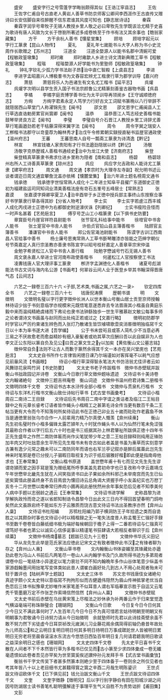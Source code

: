 <!-- { "loadSidebar": true } -->
　　盛安
　　盛安字行之号雪蓬字学晦翁颇得其似【王诰江寜县志】
　　王佐
　　王佐字仁甫自号古直老人黄岩人善草书防京师客公卿间李西涯作王古直传又赠诗曰长安信脚自来徃醉醒不信东君谁其风度可知也【静志居诗话】
　　秦霖
　　秦霖字润孚号卑牧子无锡人教授乡里人敬之必曰卑牧先生学既该洽尤精于史喜为歌诗有唐人风致为文长于啓劄所著述多成卷帙至于作书有法又其余事也【匏翁家藏集】
　　方干
　　方干余杭人善书【懐星堂集】
　　顾培
　　顾培字起元以字行工篆隶【昆山人物传】
　　夏礼
　　夏礼年七嵗能书斗大字人称为书小史沈周作长歌赠之【苏州志】
　　汪道全
　　汪道全婺源人以能书名郡中清婉可爱【程敏政篁墩集】
　　郑时雍
　　郑时雍歙人乡进士诗文清新典赡工草书【程敏政篁墩集】
　　程瑎
　　程瑎婺源人好学能书为里塾师【程敏政篁墩集】
　　钟礼
　　钟礼字钦礼少孤力学书法赵子昂治中直仁智殿【上虞县志】
　　李进
　　李进字孟昭嘉兴人博极羣书为文舂容宏辨尤工楷隶行草为郡学训导【嘉兴府志】
　　萧慈
　　萧慈将乐人为邑诸生有文名尤工楷书【延平志】
　　呉爟
　　呉爟字次明以县学生贡入国子书法宗颜鲁公尤精篆刻善鉴古器物书画【呉县志】
　　李橘
　　李橘字庭贡博学善书仕为太平训导再领阌乡【王守诚顺徳府志】
　　方绚
　　方绚字君素永定人笃学力行好古文工词赋书篆晩以八行举辞不就隠居西山草堂门人称濯锦先生【闽书】
　　邵文恩
　　邵文恩字仁甫闽县人工行草选直诰勅房累官尚寳卿【闽书】
　　温恭
　　温恭晋江人笃志经史善楷书能鼓琴举贤良方正【闽书】
　　李璧
　　李璧自号介石晋江人教授乡里工诗辞尤善草行笔画遒劲若老干枯藤深得宋翼字法【闽书】
　　周令
　　周令字巽之瑞安人工栁楷书法郡守以竒童荐为翰林秀才治戊午令修累朝实録授直秘书监歴官通政使【温州府志】
　　王蕃
　　王蕃思南人自号一瓢斋工篆隶为诗清逸【黔记】
　　林宣
　　林宣钱塘人家贵阳有才行书法遒劲隠居以终【黔记】
　　汤敬
　　汤敬字克恭歴城人善楷书通经史治中为龙江大使【济南府志】
　　柴登
　　柴登精真草篆隶书弗求仕进乡里称为隠者【南和县志】
　　杨碧
　　杨碧琼州右所人工诗善真草篆隶【琼州志】
　　呉应
　　呉应字允吉政和人能诗尤工篆隶【建寜府志】
　　周文通
　　周文通【孝宗时为大理寺左寺副】祝允明书述云谈者谓迩日周文通宜攀詹沈盖亦依稀【懐麓堂集】　治六年进士题名榜周文通书
　　钱承徳
　　钱承徳字世恒常熟人成化十二年进士知阜平县擢广东道御史正徳初为福建盐运司同知词业清美善楷法座有竒石五峯号五峰居士【常熟志】
　　张嘉谟
　　张嘉谟字舜卿寜夏卫人治辛酉举于乡正徳中授兵部主事终山东按察佥事好书学篆隶行草各得其妙【分省人物考】
　　李士实
　　李士实字若虗江西丰城人成化丙戌进士正徳中为右都御史附逆濠伏诛【列卿纪】
　　士实书瘦险丑怪而一时声名甚着【艺苑巵言】
　　傅亨号芝山工小楷篆隶【以下俱书史防要】
　　章寳臣号丹崖官祥符县尉能书
　　张节官礼科给事中能书
　　徐墱官中书舎人能书
　　张士寔官中书舎人能书
　　许伯贞官铅山县主簿善楷书
　　陆顾官主簿善书
　　潘谦官中书舎人能书
　　郑公佐官渑池尉能书
　　陈谟字古训江西南昌人官给事中善书
　　杨士廉号思夷常熟人工草书斵琴雕漆亦皆能之范绅字朝仪号节斋嘉定人真行宗圣教亦善隶书陈宣字以昭号桂轩嘉定人善章草宗宋仲温
　　金勉字希贤松江人官中书舎人善行楷
　　陆勉字懋诚号竹石无锡人善书
　　周文褒永嘉人举进士官河南布政使善楷书
　　何暹松江人官按察使工书法
　　凌夀钱唐人官大理评事工篆隶
　　栁济字孟渊徳化人善楷书
　　诸夏号彪湖能法书古文词与海内名公游【书画考】何翠谷云间人业于医登乡举其书翰深得晋唐气态【云间志】

　　六艺之一録卷三百六十六
<子部,艺术类,书画之属,六艺之一录>
　　钦定四库全书
　　六艺之一録卷三百六十七　　钱唐倪涛撰
　　歴朝书谱
　　明
　　文徴明
　　文徴明名璧以字行更字徴仲长洲人以世本衡山号衡山居士贡至京师授翰林待诏少拙于书刻意临学亦规模宋元既悟笔意遂悉弃去专法晋唐其小楷虽自黄庭乐毅中来而温纯精絶虞禇而下弗论也隶书法钟繇独歩一世生平雅慕赵文敏公每事多师之论者谓诗文书画虽与赵同而出处纯正若或过之【文嘉行略】
　　徴明初防郡学时学官以严厉约束诸生辨色而入张灯乃散诸生皆饮噱啸歌壶奕消晷徴明独临冩千文日以十本为率书遂大进【吾学编】
　　公于书未尝茍且或答人简札少不当意必再三易之不厌故愈老而愈益精妙有细入豪髪者或劝其草次应酬曰吾以此自娱非为人也李文正公东阳以篆自负及见公曰吾之篆文生之以加矣【黄佐衡山文公墓志铭】
　　徴仲常自负法则不让古人而歉于篆然余得其千文一本亦在吴兴堂庑也【艺苑巵言】
　　文太史自书所作七言律皆闲牕日课乃尔端谨如对客挥毫不以耗气应想见前軰风流【书画眼】
　　待诏小楷行草深得智永笔法大书仿涪翁尤佳评者云如风舞琼花泉鸣竹涧【书史防要】
　　文太史书老子传跋楷书　徴仲书赤壁赋并跋衡山书拙政园记并诗卷　文衡山今日歌行草文徴仲题咏遗迹　文待诏书十美诗卷　文内翰诸絶句　文徴仲三题吉祥庵卷　衡山词迹　文徴仲书温州府君诗集二册楷书　文徴明四体千文卷　文待诏书古本水浒传全部小楷书　文徴仲与贯泉札行楷书　文待诏与东洋札行楷书文衡山致仕诗帖行草书【式古堂书画彚考】
　　文待诏小楷周召二南诗二王目録
　　文待诏后先书周召二南中字谊之类诂者及临江二王帖目録中之有元章长睿考订语者皆作蝇头小楷精工之甚第毛诗全传当更有数百千条二王帖当更有大令而今不知落何所矣待诏此书在正徳己卯业五十嵗而矻矻作老蠧鱼不休当是通徳里翁张乌巾合作一人前辈用力精乃尔真使人慨羡【弇州续槀】
　　衡山先生初名璧时作小楷多偏锋太露芒頴年九十时犹作蝇头书人以为仙然行笔未免涩强其最称合作者以字行后五六十时也是书三纸据其孙上林君肇祉所跋俱正徳十四年书正先生盛年之作然二南防体匾而尚作尖笔犹带少年之意二王帖目録释则纯用正锋防加丰肉又时吐拙意余生平所见先生楷书未有竒古如此者盖是书虽为槀草而实刻意学古兼有逸少元常之趣未可以二南防同年而语也右军兰亭记叙亦是醉后属藁此岂先生神来时笔邪是卷已分授儿子骃暇日取视复为识于纸后骃雅好楷即此便是指南毋他求也【王奉常集】
　　文衡山楷书原道
　　盖世懋年甫十有七而见文先生先生谬谓竒頴而爱之因手冩是笺为赠纸尾所呼季美盖先君初命字也已复改称今字云嘉靖戊午年世懋举北畿先生犹在人间笑指贤书曰此子果如余所料邪己未举南宫而先生已仙逝矣寳惜此册盖终身不去目焉尝为懐旧诗云总角谒大贤握手呼小友盖纪实也万厯丁亥冬十二月世懋以南奉常归养疴小圃再阅此册恍然卅余年事矣恐后见者不知季美何人病中手题以志弱龄之遇云【王奉常集】
　　文待诏书进学解
　　史称昌黎为进学解执政怜而竒之遂以省郎知制诰令昌黎今日出此文三日内不得回首望春明门鸱吻矣然此文虽跌宕终不能如东方子云雅质而饶古意文待诏书法出圣教序亦然【弇州山人稾】
　　文待诏书杜阳编
　　苏鹗杜阳编乃郭子横洞防王子年拾遗之类而自诡胜之以其颇杂时事也文待诏小时以精楷録之无一笔失法度昔人称孟蜀王仁锴好手録书至数千卷卷皆白藤纸细书极为端好每候朝回于檐子上得一二番若待诏与仁锴真可谓笃好书者也苐公以诚实心信侈诞事以精谨笔书狂肆语大若相反者聊识于后【弇州续藁】
　　文徴仲书杨南墓志【题跋已见九十三卷】
　　文徴仲书华氏义田记
　　华从龙先生此举是范氏家法应徳此记宋文之有致者徴仲此书汉之有锋者聊为存之【弇州山人槀】
　　文衡山草书卷
　　文内翰衡山书体姿媚至其锋藏处亦遒劲此卷为冯山人书前后凡两笔尽一卷山人从内翰学书及门久故所得书迹为多苐观者谓卷中后一笔结体小异遂定以笔力衰壮不同不知内翰晩年多作山谷体笔意少纵盖书家游戱翰墨间用拙笔写变体类如此昔人谓崔白画好处几到古人不用心处观者殆未可轻于置评也【陆树声学士题跋】
　　文太史三体书
　　苏文忠书钱唐伎女诸絶句真迹字颇小文太史特以意临冩不拘拘形似而古健遒伟隠然为眉山传神抵掌老优当自色恧后三体书拟豫章尤妙唯作米家笔差不似耳昔人谓右军临摹宣示胜于自运又云笔秃千管墨磨万定不作张芝作索靖信然信然【弇州山人藁】
　　文徴仲书赤壁赋
　　文太史书前后赤壁在乌丝黄宋笺上尽楷法之妙休承为补两番云作于归来堂觉逸气横溢毫端可称珠聨璧合【珊瑚网】
　　文衡山今日歌
　　今日复今日今日何其少今日又不满此事何时了人生百年几今日今日不为真可惜若言姑待明朝至明朝又有明朝事为君敬诵今日诗努力请从今日始徴明　余就塾师时先君以此诗挂斋壁余虽不敢不努力然下劣徒虚今日耳崇祯改元嵗渊儿习业藤花阁余偶简得前轴仍悬昔年故处为儿师高公和之云明日复明日明日何其多明日待明日万事成蹉跎世人皆被明日累明日无穷老将至晨昏滚滚水东流古今悠悠日西坠百年明日复几何请君聼我明日歌读之益深余明日之感也【珊瑚网】
　　文太史四体千文卷
　　先太史平日喜书千文散在人间者不下千本然皆行草为多楷书已仅见而古小篆至少求四体彚成一卷无纎毫遗恨如此卷者吾见亦罕矣为世至寳奚俟述讃仲孙元发拜手书【式古堂书画彚攷】
　　衡翁书千字文传吴下者甚多然篆本则絶少至于四体备于一卷则余之所仅见者也考其年皆八十以上老目细书尤甚囏得寳之寳之辛酉二月哉生明陈鎏识
　　王世贞跋文待诏欧体千文【已下俱见前】钱允治跋文衡山千文
　　王世贞跋文待诏四体千文
　　文奎
　　文奎字徴静【徴明兄】后以字行别字静伯有田在阳城沙湖之间因号防湖居士读书善笔札聪明彊解逹于事理平生气义自胜不为贵势诎折【甫田集】
　　文彭
